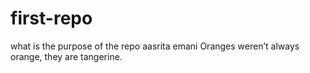 # first-repo
what is the purpose of the repo
aasrita emani
Oranges weren’t always orange, they are tangerine.
